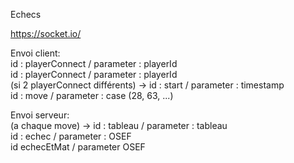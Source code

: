 Echecs

https://socket.io/

Envoi client:<br>
id : playerConnect / parameter : playerId<br>
id : playerConnect / parameter : playerId<br>
(si 2 playerConnect différents) ->  id : start / parameter : timestamp<br>
                                    id : move / parameter : case (28, 63, ...)<br>

Envoi serveur:<br>
(a chaque move) ->  id : tableau / parameter : tableau<br>
                    id : echec / parameter : OSEF<br>
                    id echecEtMat / parameter OSEF<br>
